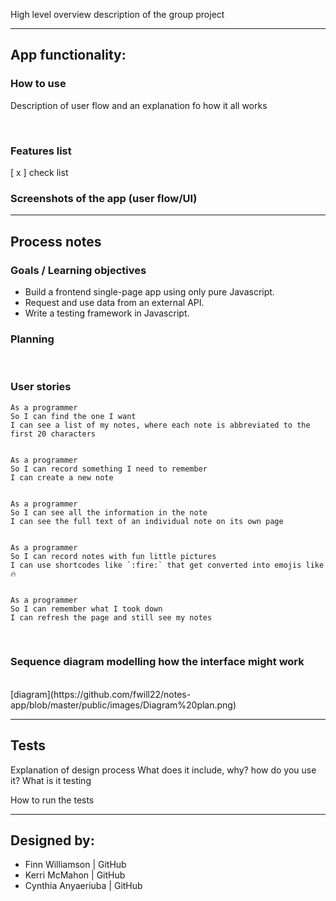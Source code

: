  
High level overview description of the group project

--------------

## App functionality: 
### How to use 
Description of user flow and an explanation fo how it all works

<br>

### Features list
[ x ] check list

### Screenshots of the app (user flow/UI)

----------------

## Process notes

### Goals / Learning objectives
* Build a frontend single-page app using only pure Javascript.
* Request and use data from an external API.
* Write a testing framework in Javascript.

### Planning

<br>

  ### User stories
  ```
As a programmer
So I can find the one I want
I can see a list of my notes, where each note is abbreviated to the first 20 characters


As a programmer
So I can record something I need to remember
I can create a new note


As a programmer
So I can see all the information in the note
I can see the full text of an individual note on its own page


As a programmer
So I can record notes with fun little pictures
I can use shortcodes like `:fire:` that get converted into emojis like 🔥


As a programmer
So I can remember what I took down
I can refresh the page and still see my notes
```
<br>

### Sequence diagram modelling how the interface might work
  <br>
  [diagram](https://github.com/fwill22/notes-app/blob/master/public/images/Diagram%20plan.png)
	
------------
## Tests

Explanation of design process 
What does it include, why?  how do you use it? What is it testing

How to run the tests

------------
## Designed by:
* Finn Williamson 	| GitHub <br>
* Kerri McMahon 	| GitHub <br>
* Cynthia Anyaeriuba	| GitHub <br>
